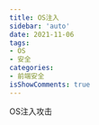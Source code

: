 ```yaml
---
title: OS注入
sidebar: 'auto'
date: 2021-11-06
tags:
- OS
- 安全
categories:
- 前端安全
isShowComments: true
---
```


OS注入攻击